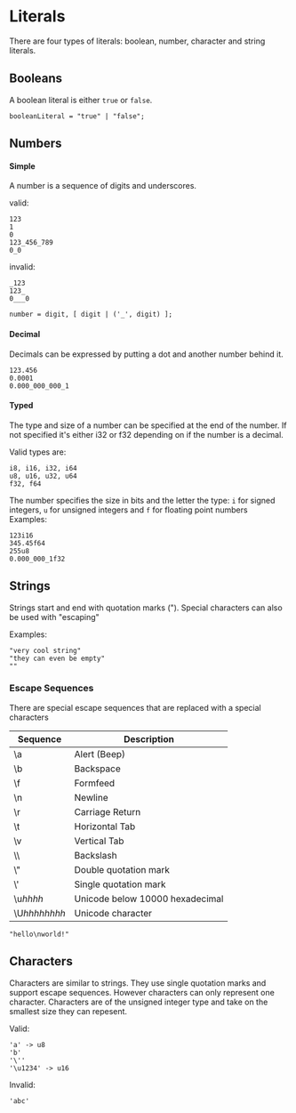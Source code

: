 # Literals

There are four types of literals: boolean, number, character and string literals.

## Booleans

A boolean literal is either ``true`` or ``false``.

``booleanLiteral = "true" | "false";``

## Numbers

#### Simple
A number is a sequence of digits and underscores.

valid:  
```
123
1
0
123_456_789
0_0
```
invalid:
```
_123
123_
0___0
```
``number = digit, [ digit | ('_', digit) ];``
#### Decimal
Decimals can be expressed by putting a dot and another number behind it.
```
123.456
0.0001
0.000_000_000_1
```
#### Typed
The type and size of a number can be specified at the end of the number. If not specified it's either i32 or f32 depending on if the number is a decimal.

Valid types are:
```
i8, i16, i32, i64
u8, u16, u32, u64
f32, f64
```
The number specifies the size in bits and the letter the type: ``i`` for signed integers, ``u`` for unsigned integers and ``f`` for floating point numbers  
Examples:
```
123i16
345.45f64
255u8
0.000_000_1f32
```

## Strings
Strings start and end with quotation marks ("). Special characters can also be used with "escaping"

Examples:
```
"very cool string"
"they can even be empty"
""
```

### Escape Sequences
There are special escape sequences that are replaced with a special characters

| Sequence     | Description                     |  
| ------------ | ------------------------------- |  
| \a           | Alert (Beep)                    |  
| \b           | Backspace                       |
| \f           | Formfeed                        |
| \n           | Newline                         |
| \r           | Carriage Return                 |
| \t           | Horizontal Tab                  |
| \v           | Vertical Tab                    |
| \\\\         | Backslash                       |
| \\\"         | Double quotation mark           |
| \\\'         | Single quotation mark           |
| \u*hhhh*     | Unicode below 10000 hexadecimal |
| \U*hhhhhhhh* | Unicode character               |

```
"hello\nworld!"
```

## Characters
Characters are similar to strings. They use single quotation marks and support escape sequences. However characters can only represent one character. Characters are of the unsigned integer type and take on the smallest size they can repesent.

Valid:
```
'a' -> u8
'b'
'\''
'\u1234' -> u16
```

Invalid:
```
'abc'
```
